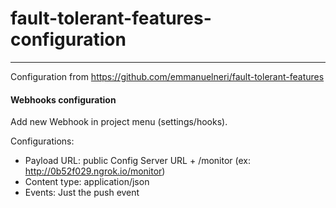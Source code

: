 # fault-tolerant-features-configuration

---

Configuration from https://github.com/emmanuelneri/fault-tolerant-features

#### Webhooks configuration


Add new Webhook in project menu (settings/hooks). 

Configurations: 

- Payload URL: public Config Server URL + /monitor (ex: http://0b52f029.ngrok.io/monitor)
- Content type:  application/json
- Events: Just the push event